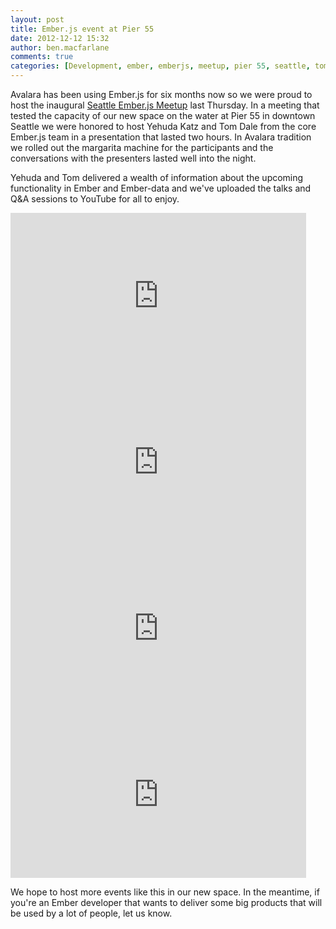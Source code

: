 ```yaml
---
layout: post
title: Ember.js event at Pier 55
date: 2012-12-12 15:32
author: ben.macfarlane
comments: true
categories: [Development, ember, emberjs, meetup, pier 55, seattle, tom dale, video, yehuda katz]
---
```

Avalara has been using Ember.js for six months now so we were proud to host the inaugural <a href="http://www.meetup.com/Ember-js-Seattle-Meetup/">Seattle Ember.js Meetup</a> last Thursday. In a meeting that tested the capacity of our new space on the water at Pier 55 in downtown Seattle we were honored to host Yehuda Katz and Tom Dale from the core Ember.js team in a presentation that lasted two hours. In Avalara tradition we rolled out the margarita machine for the participants and the conversations with the presenters lasted well into the night.

Yehuda and Tom delivered a wealth of information about the upcoming functionality in Ember and Ember-data and we've uploaded the talks and Q&amp;A sessions to YouTube for all to enjoy.<!--more-->

<iframe width="473" height="266" src="http://www.youtube.com/embed/_6yMxU-_ARs" rel="0" frameborder="0" allowfullscreen></iframe>
<iframe width="473" height="266" src="http://www.youtube.com/embed/TTy1pbXdKJg" rel="0" frameborder="0" allowfullscreen></iframe><iframe width="473" height="266" src="http://www.youtube.com/embed/4Ed_o3_59ME" rel="0" frameborder="0" allowfullscreen></iframe><iframe width="473" height="266" src="http://www.youtube.com/embed/aBvOXnTG5Ag" rel="0" frameborder="0" allowfullscreen></iframe>

We hope to host more events like this in our new space. In the meantime, if you're an Ember developer that wants to deliver some big products that will be used by a lot of people, let us know.
